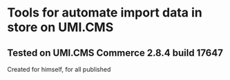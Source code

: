 # Tools for automate import data in store on UMI.CMS
## Tested on UMI.CMS Commerce 2.8.4 build 17647

Created for himself, for all published
